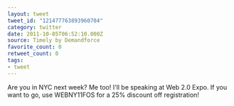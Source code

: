 ```yaml
---
layout: tweet
tweet_id: "121477763893960704"
category: twitter
date: 2011-10-05T06:52:10.000Z
source: Timely by Demandforce
favorite_count: 0
retweet_count: 0
tags:
- tweet
---
```


Are you in NYC next week? Me too! I'll be speaking at Web 2.0 Expo.  If you want to go, use WEBNY11FOS for a 25% discount off registration!
